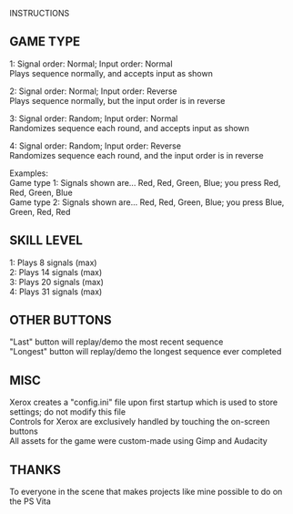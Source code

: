 INSTRUCTIONS  

## GAME TYPE  
1: Signal order: Normal; Input order: Normal  
   Plays sequence normally, and accepts input as shown  

2: Signal order: Normal; Input order: Reverse  
   Plays sequence normally, but the input order is in reverse  

3: Signal order: Random; Input order: Normal  
   Randomizes sequence each round, and accepts input as shown  

4: Signal order: Random; Input order: Reverse  
   Randomizes sequence each round, and the input order is in reverse  

Examples:  
Game type 1: Signals shown are... Red, Red, Green, Blue; you press Red, Red, Green, Blue  
Game type 2: Signals shown are... Red, Red, Green, Blue; you press Blue, Green, Red, Red  


## SKILL LEVEL  
1: Plays 8 signals (max)  
2: Plays 14 signals (max)  
3: Plays 20 signals (max)  
4: Plays 31 signals (max)  


## OTHER BUTTONS  
"Last" button will replay/demo the most recent sequence  
"Longest" button will replay/demo the longest sequence ever completed  


## MISC  
Xerox creates a "config.ini" file upon first startup which is used to store settings; do not modify this file  
Controls for Xerox are exclusively handled by touching the on-screen buttons  
All assets for the game were custom-made using Gimp and Audacity

## THANKS  
To everyone in the scene that makes projects like mine possible to do on the PS Vita
